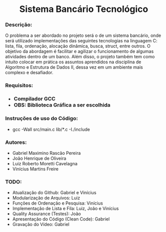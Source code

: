 <h1 align="center">Sistema Bancário Tecnológico</h1>

<h3>Descrição:</h3>
O problema a ser abordado no projeto será o de um sistema bancário, onde será utilizado implementações das seguintes tecnologias na linguagem C: lista, fila, ordenação, alocação dinâmica, busca, struct, entre outros. O objetivo da abordagem é facilitar e agilizar o funcionamento de algumas atividades dentro de um banco. Além disso, o projeto também tem como intuito colocar em prática os assuntos aprendidos na disciplina de Algoritmo e Estrutura de Dados II, dessa vez em um ambiente mais complexo e desafiador.

<h3>Requisitos:<h3>
<ul>
  <li>Compilador GCC</li>
  <li>OBS: Biblioteca Gráfica a ser escolhida</li>
</ul>

<h3>Instruções de uso do Código:</h3>
<ul>
  <li>gcc -Wall src/main.c lib/*.c -I./include</li>
</ul>

<h3>Autores:</h3> 
<ul>
  <li>Gabriel Maximino Rascão Pereira</li>
  <li>João Henrique de Oliveira</li>
  <li>Luiz Roberto Moretti Cavelagna</li>
  <li>Vinícius Martins Freire</li>
</ul>

<h3>TODO:</h3>
<ul>
  <li>Atualização do Github: Gabriel e Vinícius</li>
  <li>Modularização de Arquivos: Luiz</li>
  <li>Funções de Ordenação e Pesquisa: Vinícius</li>
  <li>Implementação de Lista e Fila: Luiz, João e Vinícius</li>
  <li>Quality Assurance (Testes): João</li>
  <li>Apresentação do Código (Clean Code): Gabriel</li>
  <li>Gravação do Vídeo: Gabriel</li>
</ul>

